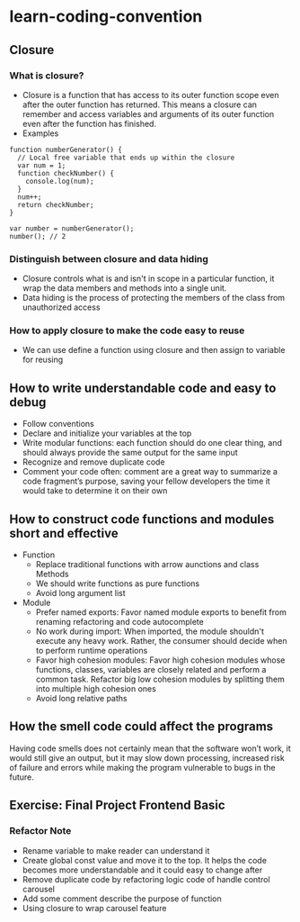 # learn-coding-convention

## Closure
### What is closure?
- Closure is a function that has access to its outer function scope even after the outer function has returned. This means a closure can remember and access variables and arguments of its outer function even after the function has finished.
- Examples
```
function numberGenerator() {
  // Local free variable that ends up within the closure
  var num = 1;
  function checkNumber() { 
    console.log(num);
  }
  num++;
  return checkNumber;
}

var number = numberGenerator();
number(); // 2
```
### Distinguish between closure and data hiding
- Closure controls what is and isn't in scope in a particular function, it wrap the data members and methods into a single unit.
- Data hiding is the process of protecting the members of the class from unauthorized access
### How to apply closure to make the code easy to reuse
- We can use define a function using closure and then assign to variable for reusing
## How to write understandable code and easy to debug
- Follow conventions
- Declare and initialize your variables at the top
- Write modular functions: each function should do one clear thing, and should always provide the same output for the same input
- Recognize and remove duplicate code
- Comment your code often: comment are a great way to summarize a code fragment’s purpose, saving your fellow developers the time it would take to determine it on their own
## How to construct code functions and modules short and effective
- Function
  - Replace traditional functions with arrow aunctions and class Methods
  - We should write functions as pure functions
  - Avoid long argument list
- Module
  - Prefer named exports: Favor named module exports to benefit from renaming refactoring and code autocomplete
  - No work during import: When imported, the module shouldn't execute any heavy work. Rather, the consumer should decide when to perform runtime operations
  - Favor high cohesion modules: Favor high cohesion modules whose functions, classes, variables are closely related and perform a common task. Refactor big low cohesion modules by splitting them into multiple high cohesion ones
  - Avoid long relative paths
## How the smell code could affect the programs
Having code smells does not certainly mean that the software won’t work, it would still give an output, but it may slow down processing, increased risk of failure and errors while making the program vulnerable to bugs in the future.
## Exercise: Final Project Frontend Basic

### Refactor Note
- Rename variable to make reader can understand it
- Create global const value and move it to the top. It helps the code becomes more understandable and it could easy to change after
- Remove duplicate code by refactoring logic code of handle control carousel
- Add some comment describe the purpose of function
- Using closure to wrap carousel feature 
